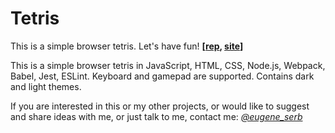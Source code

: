 # Tetris
This is a simple browser tetris. Let's have fun! **[[rep](https://github.com/eugene-serb/tetris/), [site](https://eugene-serb.github.io/tetris/)]**

This is a simple browser tetris in JavaScript, HTML, CSS, Node.js, Webpack, Babel, Jest, ESLint. Keyboard and gamepad are supported. Contains dark and light themes.

If you are interested in this or my other projects, or would like to suggest and share ideas with me, or just talk to me, contact me: *[@eugene_serb](https://t.me/eugene_serb)*
